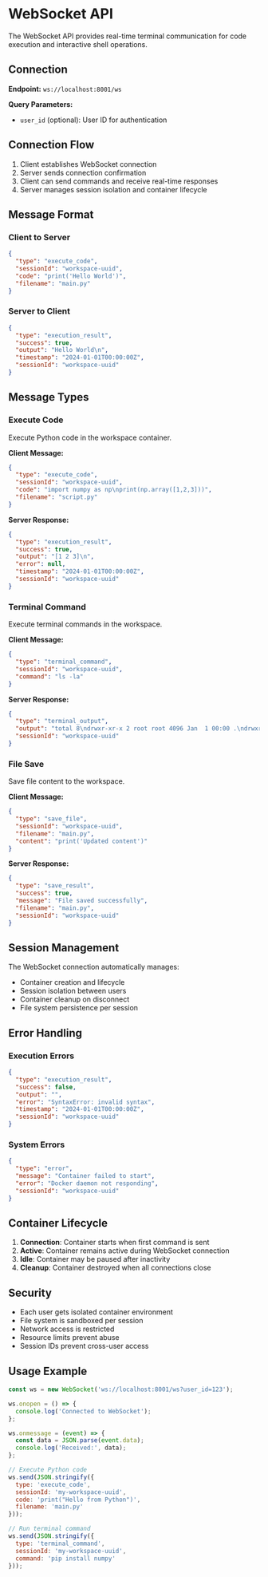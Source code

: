 # WebSocket API

The WebSocket API provides real-time terminal communication for code execution and interactive shell operations.

## Connection

**Endpoint:** `ws://localhost:8001/ws`

**Query Parameters:**
- `user_id` (optional): User ID for authentication

## Connection Flow

1. Client establishes WebSocket connection
2. Server sends connection confirmation
3. Client can send commands and receive real-time responses
4. Server manages session isolation and container lifecycle

## Message Format

### Client to Server
```json
{
  "type": "execute_code",
  "sessionId": "workspace-uuid",
  "code": "print('Hello World')",
  "filename": "main.py"
}
```

### Server to Client
```json
{
  "type": "execution_result",
  "success": true,
  "output": "Hello World\n",
  "timestamp": "2024-01-01T00:00:00Z",
  "sessionId": "workspace-uuid"
}
```

## Message Types

### Execute Code
Execute Python code in the workspace container.

**Client Message:**
```json
{
  "type": "execute_code",
  "sessionId": "workspace-uuid",
  "code": "import numpy as np\nprint(np.array([1,2,3]))",
  "filename": "script.py"
}
```

**Server Response:**
```json
{
  "type": "execution_result",
  "success": true,
  "output": "[1 2 3]\n",
  "error": null,
  "timestamp": "2024-01-01T00:00:00Z",
  "sessionId": "workspace-uuid"
}
```

### Terminal Command
Execute terminal commands in the workspace.

**Client Message:**
```json
{
  "type": "terminal_command",
  "sessionId": "workspace-uuid",
  "command": "ls -la"
}
```

**Server Response:**
```json
{
  "type": "terminal_output",
  "output": "total 8\ndrwxr-xr-x 2 root root 4096 Jan  1 00:00 .\ndrwxr-xr-x 3 root root 4096 Jan  1 00:00 ..\n-rw-r--r-- 1 root root   20 Jan  1 00:00 main.py\n",
  "sessionId": "workspace-uuid"
}
```

### File Save
Save file content to the workspace.

**Client Message:**
```json
{
  "type": "save_file",
  "sessionId": "workspace-uuid",
  "filename": "main.py",
  "content": "print('Updated content')"
}
```

**Server Response:**
```json
{
  "type": "save_result",
  "success": true,
  "message": "File saved successfully",
  "filename": "main.py",
  "sessionId": "workspace-uuid"
}
```

## Session Management

The WebSocket connection automatically manages:
- Container creation and lifecycle
- Session isolation between users
- Container cleanup on disconnect
- File system persistence per session

## Error Handling

### Execution Errors
```json
{
  "type": "execution_result",
  "success": false,
  "output": "",
  "error": "SyntaxError: invalid syntax",
  "timestamp": "2024-01-01T00:00:00Z",
  "sessionId": "workspace-uuid"
}
```

### System Errors
```json
{
  "type": "error",
  "message": "Container failed to start",
  "error": "Docker daemon not responding",
  "sessionId": "workspace-uuid"
}
```

## Container Lifecycle

1. **Connection**: Container starts when first command is sent
2. **Active**: Container remains active during WebSocket connection
3. **Idle**: Container may be paused after inactivity
4. **Cleanup**: Container destroyed when all connections close

## Security

- Each user gets isolated container environment
- File system is sandboxed per session
- Network access is restricted
- Resource limits prevent abuse
- Session IDs prevent cross-user access

## Usage Example

```javascript
const ws = new WebSocket('ws://localhost:8001/ws?user_id=123');

ws.onopen = () => {
  console.log('Connected to WebSocket');
};

ws.onmessage = (event) => {
  const data = JSON.parse(event.data);
  console.log('Received:', data);
};

// Execute Python code
ws.send(JSON.stringify({
  type: 'execute_code',
  sessionId: 'my-workspace-uuid',
  code: 'print("Hello from Python")',
  filename: 'main.py'
}));

// Run terminal command
ws.send(JSON.stringify({
  type: 'terminal_command',
  sessionId: 'my-workspace-uuid',
  command: 'pip install numpy'
}));
```